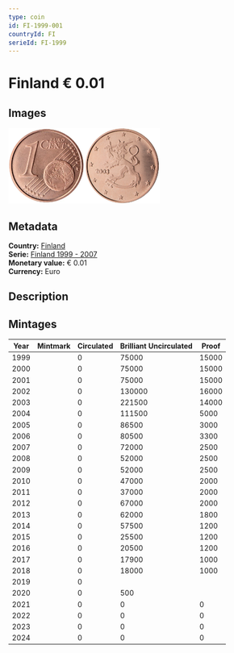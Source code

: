 ```yaml
---
type: coin
id: FI-1999-001
countryId: FI
serieId: FI-1999
---
```


# Finland € 0.01

## Images

<img src="../../../Images/common-2002-001.webp" height="150" alt="Front image"><img src="Images/finland-1999-001.webp" height="150" alt="Back image">

## Metadata

**Country:** [Finland](../index.md)\
**Serie:** [Finland 1999 - 2007](index.md)\
**Monetary value:** € 0.01\
**Currency:** Euro

## Description

## Mintages

| Year | Mintmark | Circulated | Brilliant Uncirculated | Proof |
| ---- | -------- | ---------- | ---------------------- | ----- |
| 1999 |          | 0          | 75000                  | 15000 |
| 2000 |          | 0          | 75000                  | 15000 |
| 2001 |          | 0          | 75000                  | 15000 |
| 2002 |          | 0          | 130000                 | 16000 |
| 2003 |          | 0          | 221500                 | 14000 |
| 2004 |          | 0          | 111500                 | 5000  |
| 2005 |          | 0          | 86500                  | 3000  |
| 2006 |          | 0          | 80500                  | 3300  |
| 2007 |          | 0          | 72000                  | 2500  |
| 2008 |          | 0          | 52000                  | 2500  |
| 2009 |          | 0          | 52000                  | 2500  |
| 2010 |          | 0          | 47000                  | 2000  |
| 2011 |          | 0          | 37000                  | 2000  |
| 2012 |          | 0          | 67000                  | 2000  |
| 2013 |          | 0          | 62000                  | 1800  |
| 2014 |          | 0          | 57500                  | 1200  |
| 2015 |          | 0          | 25500                  | 1200  |
| 2016 |          | 0          | 20500                  | 1200  |
| 2017 |          | 0          | 17900                  | 1000  |
| 2018 |          | 0          | 18000                  | 1000  |
| 2019 |          | 0          |                        |       |
| 2020 |          | 0          | 500                    |       |
| 2021 |          | 0          | 0                      | 0     |
| 2022 |          | 0          | 0                      | 0     |
| 2023 |          | 0          | 0                      | 0     |
| 2024 |          | 0          | 0                      | 0     |
